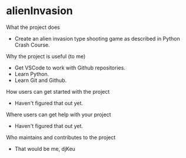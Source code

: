 # alienInvasion


What the project does
- Create an alien invasion type shooting game as described in Python Crash Course.

Why the project is useful (to me)
- Get VSCode to work with Github repositories.
- Learn Python.
- Learn Git and Github.

How users can get started with the project
- Haven't figured that out yet.

Where users can get help with your project
- Haven't figured that out yet.

Who maintains and contributes to the project
- That would be me, djKeu
